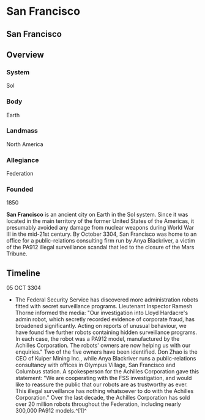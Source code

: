 # San Francisco
## San Francisco

		

## Overview

### System

Sol

### Body

Earth

### Landmass

North America

### Allegiance

Federation

### Founded

1850

**San Francisco** is an ancient city on Earth in the Sol system. Since it was located in the main territory of the former United States of the Americas, it presumably avoided any damage from nuclear weapons during World War III in the mid-21st century. By October 3304, San Francisco was home to an office for a public-relations consulting firm run by Anya Blackriver, a victim of the PA912 illegal surveillance scandal that led to the closure of the Mars Tribune.

## Timeline

05 OCT 3304

- The Federal Security Service has discovered more administration robots fitted with secret surveillance programs. Lieutenant Inspector Ramesh Thorne informed the media: "Our investigation into Lloyd Hardacre's admin robot, which secretly recorded evidence of corporate fraud, has broadened significantly. Acting on reports of unusual behaviour, we have found five further robots containing hidden surveillance programs. In each case, the robot was a PA912 model, manufactured by the Achilles Corporation. The robots' owners are now helping us with our enquiries." Two of the five owners have been identified. Don Zhao is the CEO of Kuiper Mining Inc., while Anya Blackriver runs a public-relations consultancy with offices in Olympus Village, San Francisco and Columbus station. A spokesperson for the Achilles Corporation gave this statement: "We are cooperating with the FSS investigation, and would like to reassure the public that our robots are as trustworthy as ever. This illegal surveillance has nothing whatsoever to do with the Achilles Corporation." Over the last decade, the Achilles Corporation has sold over 20 million robots throughout the Federation, including nearly 300,000 PA912 models.^[1]^